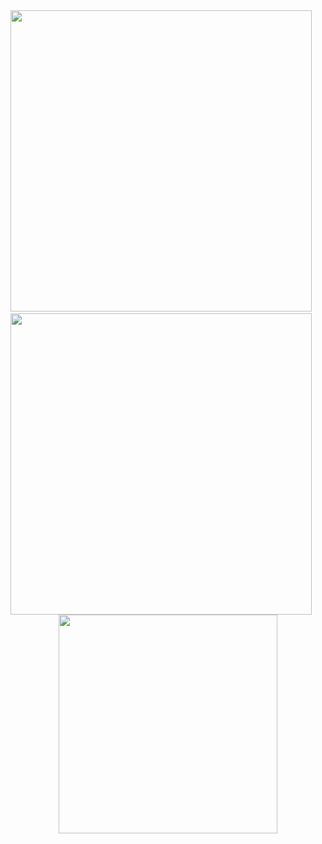 <div style="display: inline">
  <img src="https://github-readme-stats.vercel.app/api?username=nathan130200&theme=merko&show_icons=true&hide_border=true&include_all_commits=true" width="482">&nbsp;
  <img src="https://github-readme-stats.vercel.app/api/wakatime?username=FRNathan13&theme=merko&hide_border=true" width="482">
  <center>
    <img src="https://github-readme-stats.vercel.app/api/top-langs/?username=nathan130200&layout=compact&theme=merko&hide_border=true&langs_count=15" width="350">
  </center>
</div>

